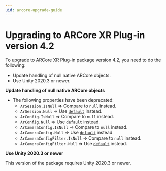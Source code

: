 ```yaml
---
uid: arcore-upgrade-guide
---
```

# Upgrading to ARCore XR Plug-in version 4.2

To upgrade to ARCore XR Plug-in package version 4.2, you need to do the following:

- Update handling of null native ARCore objects.
- Use Unity 2020.3 or newer.

**Update handling of null native ARCore objects**

- The following properties have been deprecated:
  - `ArSession.IsNull` => Compare to `null` instead.
  - `ArSession.Null` => Use [`default`](https://docs.microsoft.com/en-us/dotnet/csharp/language-reference/operators/default) instead.
  - `ArConfig.IsNull` => Compare to `null` instead.
  - `ArConfig.Null` => Use [`default`](https://docs.microsoft.com/en-us/dotnet/csharp/language-reference/operators/default) instead.
  - `ArCameraConfig.IsNull` => Compare to `null` instead.
  - `ArCameraConfig.Null` => Use [`default`](https://docs.microsoft.com/en-us/dotnet/csharp/language-reference/operators/default) instead.
  - `ArCameraConfigFilter.IsNull` => Compare to `null` instead.
  - `ArCameraConfigFilter.Null` => Use [`default`](https://docs.microsoft.com/en-us/dotnet/csharp/language-reference/operators/default) instead.

**Use Unity 2020.3 or newer**

This version of the package requires Unity 2020.3 or newer.
